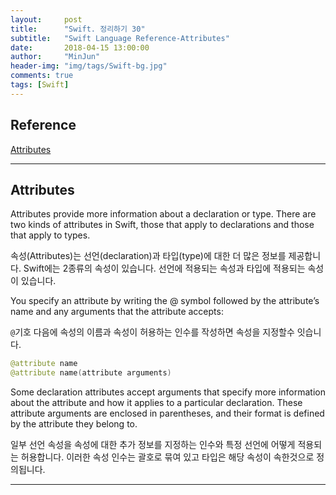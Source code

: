 ```yaml
---
layout:     post
title:      "Swift. 정리하기 30"
subtitle:   "Swift Language Reference-Attributes"
date:       2018-04-15 13:00:00
author:     "MinJun"
header-img: "img/tags/Swift-bg.jpg"
comments: true 
tags: [Swift]
---
```


## Reference 


[Attributes](https://developer.apple.com/library/content/documentation/Swift/Conceptual/Swift_Programming_Language/Attributes.html#//apple_ref/doc/uid/TP40014097-CH35-ID347)<br>

---

## Attributes 

Attributes provide more information about a declaration or type. There are two kinds of attributes in Swift, those that apply to declarations and those that apply to types.

속성(Attributes)는 선언(declaration)과 타입(type)에 대한 더 많은 정보를 제공합니다. Swift에는 2종류의 속성이 있습니다. 선언에 적용되는 속성과 타입에 적용되는 속성이 있습니다. 

You specify an attribute by writing the @ symbol followed by the attribute’s name and any arguments that the attribute accepts:

`@`기호 다음에 속성의 이름과 속성이 허용하는 인수를 작성하면 속성을 지정할수 잇습니다. 

```swift
@attribute name
@attribute name(attribute arguments)
```

Some declaration attributes accept arguments that specify more information about the attribute and how it applies to a particular declaration. These attribute arguments are enclosed in parentheses, and their format is defined by the attribute they belong to.

일부 선언 속성을 속성에 대한 추가 정보를 지정하는 인수와 특정 선언에 어떻게 적용되는 허용합니다. 이러한 속성 인수는 괄호로 묶여 있고 타입은 해당 속성이 속한것으로 정의됩니다.

---





